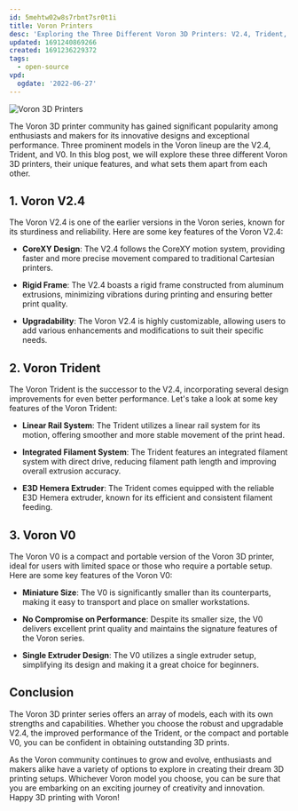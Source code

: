 ```yaml
---
id: 5mehtw02w8s7rbnt7sr0t1i
title: Voron Printers
desc: 'Exploring the Three Different Voron 3D Printers: V2.4, Trident, and V0'
updated: 1691240869266
created: 1691236229372
tags:
  - open-source
vpd:
  ogdate: '2022-06-27'
---
```

![Voron 3D Printers](/assets/3d-printer.jpg)

The Voron 3D printer community has gained significant popularity among enthusiasts and makers for its innovative designs and exceptional performance. Three prominent models in the Voron lineup are the V2.4, Trident, and V0. In this blog post, we will explore these three different Voron 3D printers, their unique features, and what sets them apart from each other.

## 1. Voron V2.4

The Voron V2.4 is one of the earlier versions in the Voron series, known for its sturdiness and reliability. Here are some key features of the Voron V2.4:

- **CoreXY Design**: The V2.4 follows the CoreXY motion system, providing faster and more precise movement compared to traditional Cartesian printers.

- **Rigid Frame**: The V2.4 boasts a rigid frame constructed from aluminum extrusions, minimizing vibrations during printing and ensuring better print quality.

- **Upgradability**: The Voron V2.4 is highly customizable, allowing users to add various enhancements and modifications to suit their specific needs.

## 2. Voron Trident

The Voron Trident is the successor to the V2.4, incorporating several design improvements for even better performance. Let's take a look at some key features of the Voron Trident:

- **Linear Rail System**: The Trident utilizes a linear rail system for its motion, offering smoother and more stable movement of the print head.

- **Integrated Filament System**: The Trident features an integrated filament system with direct drive, reducing filament path length and improving overall extrusion accuracy.

- **E3D Hemera Extruder**: The Trident comes equipped with the reliable E3D Hemera extruder, known for its efficient and consistent filament feeding.

## 3. Voron V0

The Voron V0 is a compact and portable version of the Voron 3D printer, ideal for users with limited space or those who require a portable setup. Here are some key features of the Voron V0:

- **Miniature Size**: The V0 is significantly smaller than its counterparts, making it easy to transport and place on smaller workstations.

- **No Compromise on Performance**: Despite its smaller size, the V0 delivers excellent print quality and maintains the signature features of the Voron series.

- **Single Extruder Design**: The V0 utilizes a single extruder setup, simplifying its design and making it a great choice for beginners.

## Conclusion

The Voron 3D printer series offers an array of models, each with its own strengths and capabilities. Whether you choose the robust and upgradable V2.4, the improved performance of the Trident, or the compact and portable V0, you can be confident in obtaining outstanding 3D prints.

As the Voron community continues to grow and evolve, enthusiasts and makers alike have a variety of options to explore in creating their dream 3D printing setups. Whichever Voron model you choose, you can be sure that you are embarking on an exciting journey of creativity and innovation. Happy 3D printing with Voron!
